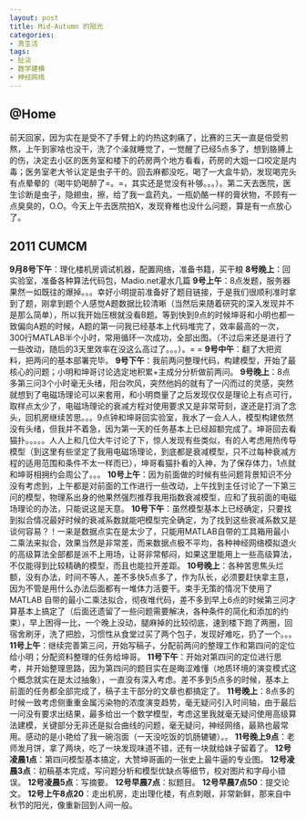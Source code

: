 ```yaml
---
layout: post
title: Mid-Autumn 的阳光
categories:
- 真生活
tags:
- 扯淡
- 数学建模
- 神经网络
---
```


## @Home
前天回家，因为实在是受不了手臂上的灼热这刺痛了，比赛的三天一直是倍受煎熬，上午到家啥也没干，洗了个澡就睡觉了，一觉醒了已经5点多了，想到胳膊上的伤，决定去小区的医务室和楼下的药房两个地方看看，药房的大姐一口咬定是内毒；医务室老大爷认定是虫子干的。回去麻都没吃，喝了一大盒牛奶，发现喝完头有点晕晕的（喝牛奶喝醉了=。=，其实还是觉没有补够。。。）。第二天去医院，医生诊断是虫子，隐翅虫，擦，给了我一盒药丸，一瓶奶酪一样的膏状物，不顾有一点臭臭的，O.O。今天上午去医院拍X，发现脊椎也没什么问题，算是有一点放心了。

## 2011 CUMCM

**9月8号下午**：理化楼机房调试机器，配置网络，准备书籍，买干粮
**8号晚上**：回实验室，准备各种算法代码包，Madio.net灌水几篇
**9号上午**：8点发题，服务器果然一如既往的爆掉。。。幸好小明提前准备好了题目链接，于是我们很顺利准时拿到了题，刚拿到题个人感觉A题数据比较清晰（当然后来随着研究的深入发现并不是那么简单），所以我开始压根就没看B题。等到快到9点的时候坤哥和小明也都一致偏向A题的时候，A题的第一问我已经基本上代码堆完了，效率最高的一次，300行MATLAB半个小时，常用循环一次成功，全部出图。（不过后来还是进行了一些改动，随后的3天里效率在没这么高过了。。。）。= =
**9号中午**：翻了大把资料，把两问的基本部署完毕。
**9号下午**：我前两问整理代码，构建模型，开始了最核心的问题；小明和坤哥讨论选定地积累+主成分分析做前两问。
**9号晚上**：8点多第三问3个小时毫无头绪，阳台吹风，突然他妈的就有了一闪而过的灵感，突然就想到了电磁场理论可以来套用，和小明商量了之后发现仅仅是理论上有点可行，取样点太少了，电磁场理论的衰减方程对使用要求又是非常苛刻，遂还是打消了念头，回机房继续苦思。。。9点钟和坤哥回实验室，我水了一会人人，模型构建依然没有头绪，但我并不着急，因为第一天的任务基本上已经超额完成了。坤哥回去看猫扑。。。。。人人上和几位大牛讨论了下，惊人发现有些类似，有的人考虑用热传导模型（到这里有些坚定了我用电磁场理论，到底都是衰减模型，只不过每种衰减方程的适用范围和条件不太一样而已），坤哥看猫扑看的入神，为了保存体力，1点就和坤哥相拥约会周公了。。。
**10号上午**：因为前面做的时候有些问题背景知识不分没有考虑到，上午都是对前面的工作进行一些改动，上午找到主任讨论了一下第三问的模型，物理系出身的他果然强烈推荐我用指数衰减模型，应和了我前面的电磁场理论的办法，只能说这是天意。
**10号下午**：虽然模型基本上已经确定，只要找到拟合情况最好时候的衰减系数就能吧模型完全确定，为了找到这些衰减系数又是谈何容易？！一来是数据点实在是太少了，只能用MATLAB自带的工具箱用最小二乘法来拟合，效果当然是非常差，而来数据点极不平均，各种神经网络模拟退火的高级算法全部都是派不上用场，让哥非常郁闷，如果这里能用上一些高级算法，不仅能得到比较精确的模型，而且也能拉开差距。
**10号晚上**：各种苦思焦头烂额，没有办法，时间不等人，差不多快5点多了，作为队长，必须要赶快拿主意，因为不管是用什么办法后面都有一堆体力活要干。束手无策的情况下使用了 MATLAB 自带的最小二乘法拟合，彻夜堆代码，差不多到早上6点的时候第三问才算基本上搞定了（后面还遗留了一些问题需要解决，各种条件的简化和添加的约束），早上困得一比，一个晚上没动，腿麻掉的比较彻底，速到楼下跑了两圈，回宿舍刷牙，洗了把脸，习惯性从食堂过买了两个包子，发现好难吃，扔了一个。。。
**11号上午**：继续完善第三问，开始写稿子，分配前两问的整理工作和第四问的定位给小明；分配资料整理的任务给坤哥。
**11号下午**：开始对第四问的定位进行思考，并开始整理思路，因为第四问的题目实在是晦涩难懂（地质环境的演变模式这个概念就实在是太过抽象），一直没有深入考虑。差不多到5点多的时候，基本上前面的任务都全部完成了，稿子主干部分的文章也都搞定了。
**11号晚上**：8点多的时候一致考虑侧重重金属污染物的浓度演变趋势，毫无疑问引入时间轴，由于最后一问没有要求出结果，最多给出一个数学模型，考虑这里我就毫无疑问使用高级算法建模，关键部分无非还是拟合曲线的问题，毫无疑问，神经网络，最熟也最常用。感动的是小艳给了我一碗泡面（一天没吃饭的饥肠辘辘）。。
**11号晚上9点**：老师发月饼，拿了两块，吃了一块发现味道不错，还有一块就给妹子留着了。
**12号凌晨1点**：第四问模型基本搞定，大赞坤哥画的一张史上最牛逼的专业图。
**12号凌晨3点**：初稿基本完成，写问题分析和模型优缺点等细节，校对图片和字母小错误。
**12号凌晨5点**：写摘要。
**12号早晨7点**：拟题目。
**12号早晨7点50**：提交论文。
**12号上午8点20**：走出机房，走出理化楼，有点刺眼，非常新鲜，那来自中秋节的阳光，像重新回到人间一般。